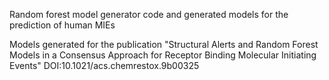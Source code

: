 Random forest model generator code and generated models for the prediction of human MIEs

Models generated for the publication "Structural Alerts and Random Forest Models in a Consensus Approach for Receptor Binding Molecular Initiating Events" DOI:10.1021/acs.chemrestox.9b00325
